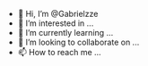 - 👋 Hi, I’m @Gabrielzze
- 👀 I’m interested in ...
- 🌱 I’m currently learning ...
- 💞️ I’m looking to collaborate on ...
- 📫 How to reach me ...

<!---
Gabrielzze/Gabrielzze is a ✨ special ✨ repository because its `README.md` (this file) appears on your GitHub profile.
You can click the Preview link to take a look at your changes.
--->
